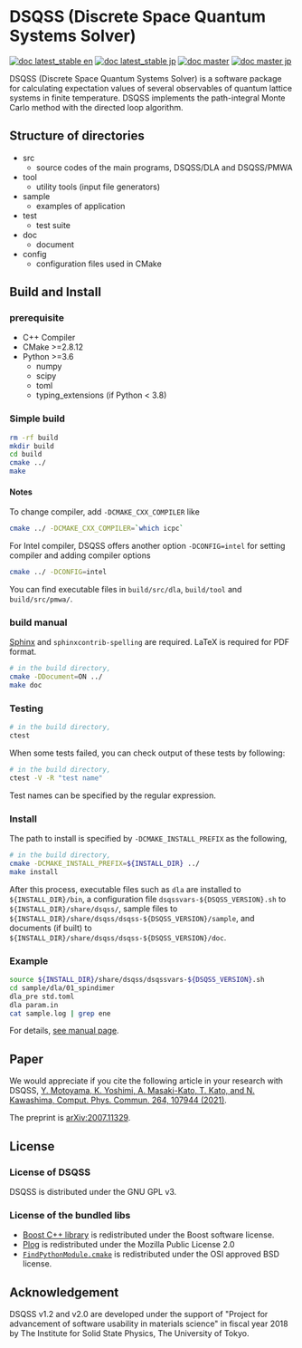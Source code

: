# DSQSS (Discrete Space Quantum Systems Solver)

[![doc latest_stable en](https://img.shields.io/badge/doc--en-v2.0.4-blue.svg)](https://issp-center-dev.github.io/dsqss/manual/v2.0.4/en/index.html)
[![doc latest_stable jp](https://img.shields.io/badge/doc--jp-v2.0.4-blue.svg)](https://issp-center-dev.github.io/dsqss/manual/v2.0.4/jp/index.html)
[![doc master](https://img.shields.io/badge/doc-dev-blue.svg)](https://issp-center-dev.github.io/dsqss/manual/master/en/index.html)
[![doc master jp](https://img.shields.io/badge/doc--jp-dev-blue.svg)](https://issp-center-dev.github.io/dsqss/manual/master/jp/index.html)

DSQSS (Discrete Space Quantum Systems Solver) is a software package for calculating expectation values of several observables of quantum lattice systems in finite temperature.
DSQSS implements the path-integral Monte Carlo method with the directed loop algorithm.

## Structure of directories

- src
  - source codes of the main programs, DSQSS/DLA and DSQSS/PMWA
- tool
  - utility tools (input file generators)
- sample
  - examples of application
- test
  - test suite
- doc
  - document
- config
  - configuration files used in CMake

## Build and Install

### prerequisite

- C++ Compiler
- CMake >=2.8.12
- Python >=3.6
  - numpy
  - scipy
  - toml
  - typing_extensions (if Python < 3.8)

### Simple build

``` bash
rm -rf build
mkdir build
cd build
cmake ../
make
```

#### Notes

To change compiler, add `-DCMAKE_CXX_COMPILER` like

``` bash
cmake ../ -DCMAKE_CXX_COMPILER=`which icpc`
```

For Intel compiler, DSQSS offers another option `-DCONFIG=intel` for setting compiler and adding compiler options

```bash
cmake ../ -DCONFIG=intel
```

You can find executable files in `build/src/dla`, `build/tool` and `build/src/pmwa/`.

### build manual

[Sphinx](http://www.sphinx-doc.org) and `sphinxcontrib-spelling` are required.
LaTeX is required for PDF format.

``` bash
# in the build directory,
cmake -DDocument=ON ../
make doc
```

### Testing

``` bash
# in the build directory,
ctest
```

When some tests failed, you can check output of these tests by following:

``` bash
# in the build directory,
ctest -V -R "test name"
```

Test names can be specified by the regular expression.

### Install

The path to install is specified by `-DCMAKE_INSTALL_PREFIX` as the following,

``` bash
# in the build directory,
cmake -DCMAKE_INSTALL_PREFIX=${INSTALL_DIR} ../
make install
```

After this process, executable files such as `dla` are installed to `${INSTALL_DIR}/bin`,
a configuration file `dsqssvars-${DSQSS_VERSION}.sh` to `${INSTALL_DIR}/share/dsqss/`,
sample files to `${INSTALL_DIR}/share/dsqss/dsqss-${DSQSS_VERSION}/sample`,
and documents (if built) to `${INSTALL_DIR}/share/dsqss/dsqss-${DSQSS_VERSION}/doc`.

### Example

``` bash
source ${INSTALL_DIR}/share/dsqss/dsqssvars-${DSQSS_VERSION}.sh
cd sample/dla/01_spindimer
dla_pre std.toml
dla param.in
cat sample.log | grep ene
```

For details, [see manual page](https://issp-center-dev.github.io/dsqss/manual/master/en/dla/tutorial/spindimer.html).

## Paper

We would appreciate if you cite the following article in your research with DSQSS,
[Y. Motoyama, K. Yoshimi, A. Masaki-Kato, T. Kato, and N. Kawashima, Comput. Phys. Commun. 264, 107944 (2021)](https://www.sciencedirect.com/science/article/pii/S0010465521000692).

The preprint is [arXiv:2007.11329](https://arxiv.org/abs/2007.11329).

## License

### License of DSQSS

DSQSS is distributed under the GNU GPL v3.

### License of the bundled libs

- [Boost C++ library](https://www.boost.org/) is redistributed under the Boost software license.
- [Plog](https://github.com/SergiusTheBest/plog) is redistributed under the Mozilla Public License 2.0
- [`FindPythonModule.cmake`](https://github.com/openturns/openturns/tree/master/cmake.FindPythonModule.cmake) is redistributed under the OSI approved BSD license.

## Acknowledgement

DSQSS v1.2 and v2.0 are developed under the support of "Project for advancement of software usability in materials science" in fiscal year 2018 by The Institute for Solid State Physics, The University of Tokyo.
